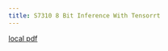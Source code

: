 ```yaml
---
title: S7310 8 Bit Inference With Tensorrt
---
```


[local pdf](../../../pdfs/s7310-8-bit-inference-with-tensorrt.pdf)
